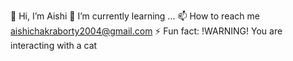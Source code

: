   👋 Hi, I’m Aishi
  🌱 I’m currently learning ...
  📫 How to reach me aishichakraborty2004@gmail.com
  ⚡ Fun fact: !WARNING! You are interacting with a cat

<!---
aishi07/aishi07 is a ✨ special ✨ repository because its `README.md` (this file) appears on your GitHub profile.
You can click the Preview link to take a look at your changes.
--->

